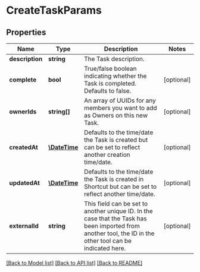 # CreateTaskParams

## Properties
Name | Type | Description | Notes
------------ | ------------- | ------------- | -------------
**description** | **string** | The Task description. | 
**complete** | **bool** | True/false boolean indicating whether the Task is completed. Defaults to false. | [optional] 
**ownerIds** | **string[]** | An array of UUIDs for any members you want to add as Owners on this new Task. | [optional] 
**createdAt** | [**\DateTime**](\DateTime.md) | Defaults to the time/date the Task is created but can be set to reflect another creation time/date. | [optional] 
**updatedAt** | [**\DateTime**](\DateTime.md) | Defaults to the time/date the Task is created in Shortcut but can be set to reflect another time/date. | [optional] 
**externalId** | **string** | This field can be set to another unique ID. In the case that the Task has been imported from another tool, the ID in the other tool can be indicated here. | [optional] 

[[Back to Model list]](../../README.md#documentation-for-models) [[Back to API list]](../../README.md#documentation-for-api-endpoints) [[Back to README]](../../README.md)

